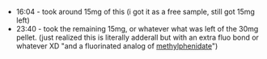 * 16:04 - took around 15mg of this (i got it as a free sample, still got 15mg left)
* 23:40 - took the remaining 15mg, or whatever what was left of the 30mg pellet. (just realized this is literally adderall but with an extra fluo bond or whatever XD "and a fluorinated analog of [methylphenidate](https://psychonautwiki.org/wiki/Methylphenidate "Methylphenidate")")